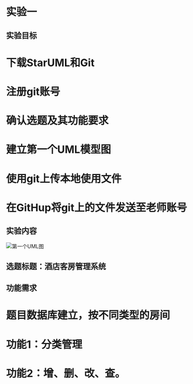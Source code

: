 # 实验一

## 实验目标

# 下载StarUML和Git

# 注册git账号

# 确认选题及其功能要求

# 建立第一个UML模型图

# 使用git上传本地使用文件

# 在GitHup将git上的文件发送至老师账号


## 实验内容

![第一个UML图](./Main)

## 选题标题：酒店客房管理系统

## 功能需求

# 题目数据库建立，按不同类型的房间

# 功能1：分类管理

# 功能2：增、删、改、查。
